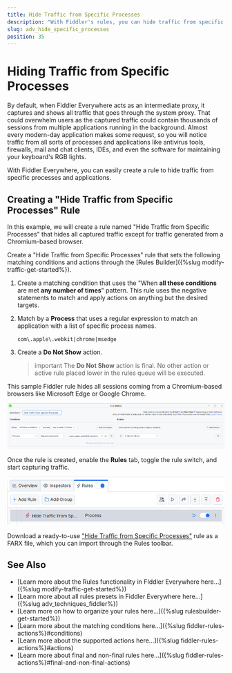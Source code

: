 ```yaml
---
title: Hide Traffic from Specific Processes
description: "With Fiddler's rules, you can hide traffic from specific processes and applications."
slug: adv_hide_specific_processes
position: 35
---
```


# Hiding Traffic from Specific Processes

By default, when Fiddler Everywhere acts as an intermediate proxy, it captures and shows all traffic that goes through the system proxy. That could overwhelm users as the captured traffic could contain thousands of sessions from multiple applications running in the background. Almost every modern-day application makes some request, so you will notice traffic from all sorts of processes and applications like antivirus tools, firewalls, mail and chat clients, IDEs, and even the software for maintaining your keyboard's RGB lights.

With Fiddler Everywhere, you can easily create a rule to hide traffic from specific processes and applications.

## Creating a "Hide Traffic from Specific Processes" Rule

In this example, we will create a rule named "Hide Traffic from Specific Processes" that hides all captured traffic except for traffic generated from a Chromium-based browser.

Create a "Hide Traffic from Specific Processes" rule that sets the following matching conditions and actions through the [Rules Builder]({%slug modify-traffic-get-started%}).

1. Create a matching condition that uses the "When **all these conditions** are met **any number of times**" pattern. This rule uses the negative statements to match and apply actions on anything but the desired targets.

1. Match by a **Process** that uses a regular expression to match an application with a list of specific process names.

    ```regex
    com\.apple\.webkit|chrome|msedge
    ```

1. Create a **Do Not Show** action.

    >important The **Do Not Show** action is final. No other action or active rule placed lower in the rules queue will be executed.

This sample Fiddler rule hides all sessions coming from a Chromium-based browsers like Microsoft Edge or Google Chrome.

![Creating "Hide Traffic from Specific Processes" rule](../../images/advanced/adv-hide-specific-processes.png)

Once the rule is created, enable the **Rules** tab, toggle the rule switch, and start capturing traffic.

![Activating the "Hide Traffic from Specific Processes" rule](../../images/advanced/adv-hide-specific-processes-active.png)

Download a ready-to-use <a href="https://github.com/telerik/fiddler-everywhere/tree/master/rules/hide-specific-processes" target="_blank">"Hide Traffic from Specific Processes"</a> rule as a FARX file, which you can import through the Rules toolbar.

## See Also

* [Learn more about the Rules functionality in FIddler Everywhere here...]({%slug modify-traffic-get-started%})
* [Learn more about all rules presets in Fiddler Everywhere here...]({%slug adv_techniques_fiddler%})
* [Learn more on how to organize your rules here...]({%slug rulesbuilder-get-started%})
* [Learn more about the matching conditions here...]({%slug fiddler-rules-actions%}#conditions)
* [Learn more about the supported actions here...]({%slug fiddler-rules-actions%}#actions)
* [Learn more about final and non-final rules here...]({%slug fiddler-rules-actions%}#final-and-non-final-actions)